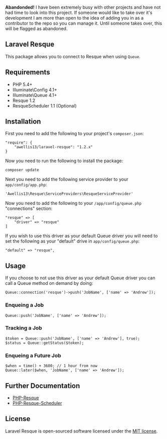 **Abandonded!** I have been extremely busy with other projects and have not had time to look into this project. If someone would like to take over it's development I am more than open to the idea of adding you in as a contributor to the repo so you can manage it. Until someone takes over, this will be flagged as abandoned.

## Laravel Resque

This package allows you to connect to Resque when using `Queue`. 

## Requirements

- PHP 5.4+
- Illuminate\Config 4.1+
- Illuminate\Queue 4.1+
- Resque 1.2
- ResqueScheduler 1.1 (Optional)

## Installation

First you need to add the following to your project's `composer.json`:

    "require": {
    	"awellis13/laravel-resque": "1.2.x"
    }

Now you need to run the following to install the package:

	composer update

Next you need to add the following service provider to your `app/config/app.php`:

    'Awellis13\Resque\ServiceProviders\ResqueServiceProvider'

Now you need to add the following to your `/app/config/queue.php` "connections" section:

    "resque" => [
    	"driver" => "resque"
    ]

If you wish to use this driver as your default Queue driver you will need to set the following as your "default" drive in `app/config/queue.php`:

    "default" => "resque",


## Usage

If you choose to not use this driver as your default Queue driver you can call a Queue method on demand by doing:

    Queue::connection('resque')->push('JobName', ['name' => 'Andrew']);

### Enqueing a Job

	Queue::push('JobName', ['name' => 'Andrew']);

### Tracking a Job

	$token = Queue::push('JobName', ['name' => 'Andrew'], true);
	$status = Queue::getStatus($token);

### Enqueing a Future Job

	$when = time() + 3600; // 1 hour from now
	Queue::later($when, 'JobName', ['name' => 'Andrew']);

## Further Documentation

- [PHP-Resque](https://github.com/chrisboulton/php-resque)
- [PHP-Resque-Scheduler](https://github.com/chrisboulton/php-resque-scheduler)

## License

Laravel Resque is open-sourced software licensed under the [MIT license](http://opensource.org/licenses/MIT).
